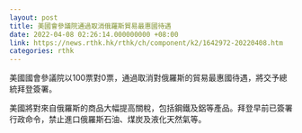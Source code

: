 ```yaml
---
layout: post
title: 美國會參議院通過取消俄羅斯貿易最惠國待遇
date: 2022-04-08 02:26:14.000000000 +08:00
link: https://news.rthk.hk/rthk/ch/component/k2/1642972-20220408.htm
categories: rthk
---
```


美國國會參議院以100票對0票，通過取消對俄羅斯的貿易最惠國待遇，將交予總統拜登簽署。

美國將對來自俄羅斯的商品大幅提高關稅，包括鋼鐵及鋁等產品。拜登早前已簽署行政命令，禁止進口俄羅斯石油、煤炭及液化天然氣等。
